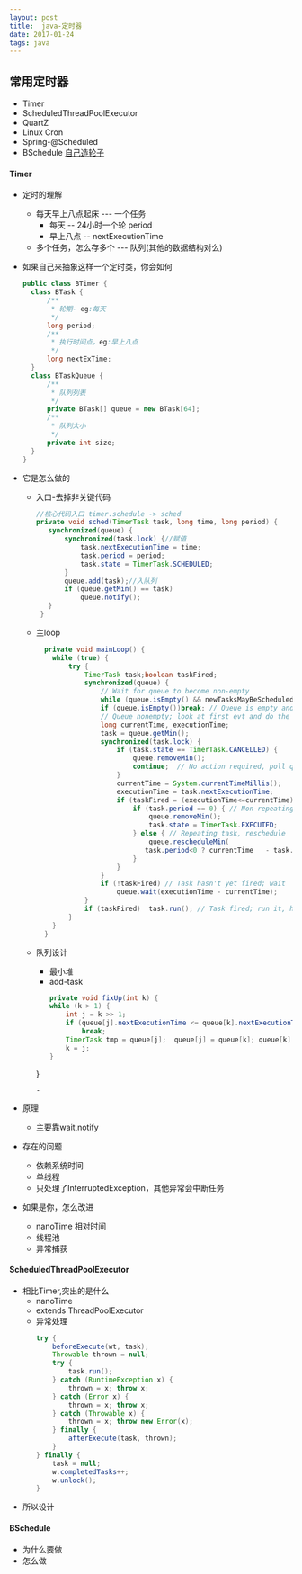 ```yaml
---
layout: post
title:  java-定时器
date: 2017-01-24
tags: java
---
```


## 常用定时器
  - Timer
  - ScheduledThreadPoolExecutor
  - QuartZ
  - Linux Cron
  - Spring-@Scheduled
  - BSchedule [自己造轮子](https://github.com/bamboog/BSchedule)


#### Timer
  - 定时的理解
    - 每天早上八点起床 --- 一个任务
      - 每天  -- 24小时一个轮  period
      - 早上八点 -- nextExecutionTime
    - 多个任务，怎么存多个 --- 队列(其他的数据结构对么)

  - 如果自己来抽象这样一个定时类，你会如何
    ```java
    public class BTimer {
      class BTask {
          /**
           * 轮期- eg:每天
           */
          long period;
          /**
           * 执行时间点，eg:早上八点
           */
          long nextExTime;
      }
      class BTaskQueue {
          /**
           * 队列列表
           */
          private BTask[] queue = new BTask[64];
          /**
           * 队列大小
           */
          private int size;
      }
    }
    ```
  - 它是怎么做的
    - 入口-去掉非关键代码
      ```java
      //核心代码入口 timer.schedule -> sched
      private void sched(TimerTask task, long time, long period) {
         synchronized(queue) {
             synchronized(task.lock) {//赋值
                 task.nextExecutionTime = time;
                 task.period = period;
                 task.state = TimerTask.SCHEDULED;
             }
             queue.add(task);//入队列
             if (queue.getMin() == task)
                 queue.notify();
         }
       }
       ```                
    - 主loop
      ```java
        private void mainLoop() {
          while (true) {
              try {
                  TimerTask task;boolean taskFired;
                  synchronized(queue) {
                      // Wait for queue to become non-empty
                      while (queue.isEmpty() && newTasksMayBeScheduled)queue.wait();
                      if (queue.isEmpty())break; // Queue is empty and will forever remain; die
                      // Queue nonempty; look at first evt and do the right thing
                      long currentTime, executionTime;
                      task = queue.getMin();
                      synchronized(task.lock) {
                          if (task.state == TimerTask.CANCELLED) {
                              queue.removeMin();
                              continue;  // No action required, poll queue again
                          }
                          currentTime = System.currentTimeMillis();
                          executionTime = task.nextExecutionTime;
                          if (taskFired = (executionTime<=currentTime)) {
                              if (task.period == 0) { // Non-repeating, remove
                                  queue.removeMin();
                                  task.state = TimerTask.EXECUTED;
                              } else { // Repeating task, reschedule
                                  queue.rescheduleMin(
                                 task.period<0 ? currentTime   - task.period: executionTime +task.period);
                              }
                          }
                      }
                      if (!taskFired) // Task hasn't yet fired; wait
                          queue.wait(executionTime - currentTime);
                  }
                  if (taskFired)  task.run(); // Task fired; run it, holding no locks
              }
          }
        }
      ```

    - 队列设计
      - 最小堆
      - add-task
        ```java
        private void fixUp(int k) {
        while (k > 1) {
            int j = k >> 1;
            if (queue[j].nextExecutionTime <= queue[k].nextExecutionTime)
                break;
            TimerTask tmp = queue[j];  queue[j] = queue[k]; queue[k] = tmp;
            k = j;
        }
       }
        ```
      -

- 原理
  - 主要靠wait,notify
- 存在的问题
  - 依赖系统时间
  - 单线程
  - 只处理了InterruptedException，其他异常会中断任务
- 如果是你，怎么改进
  - nanoTime 相对时间
  - 线程池
  - 异常捕获

#### ScheduledThreadPoolExecutor
  - 相比Timer,突出的是什么
    - nanoTime
    - extends ThreadPoolExecutor
    - 异常处理
      ```java
      try {
          beforeExecute(wt, task);
          Throwable thrown = null;
          try {
              task.run();
          } catch (RuntimeException x) {
              thrown = x; throw x;
          } catch (Error x) {
              thrown = x; throw x;
          } catch (Throwable x) {
              thrown = x; throw new Error(x);
          } finally {
              afterExecute(task, thrown);
          }
      } finally {
          task = null;
          w.completedTasks++;
          w.unlock();
      }
      ```
  - 所以设计

#### BSchedule
  - 为什么要做
  - 怎么做
